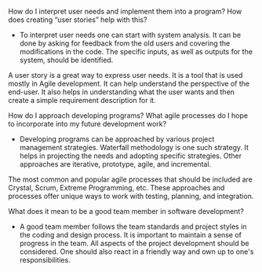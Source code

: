 How do I interpret user needs and implement them into a program? How does creating “user stories” help with this?
- To interpret user needs one can start with system analysis. It can be done by asking for feedback from the old users and covering the modifications in the code. The specific inputs, as well as outputs for the system, should be identified.

A user story is a great way to express user needs. It is a tool that is used mostly in Agile development. It can help understand the perspective of the end-user. It also helps in understanding what the user wants and then create a simple requirement description for it.

How do I approach developing programs? What agile processes do I hope to incorporate into my future development work?
- Developing programs can be approached by various project management strategies. Waterfall methodology is one such strategy. It helps in projecting the needs and adopting specific strategies. Other approaches are iterative, prototype, agile, and incremental.

The most common and popular agile processes that should be included are Crystal, Scrum, Extreme Programming, etc. These approaches and processes offer unique ways to work with testing, planning, and integration.

What does it mean to be a good team member in software development?
- A good team member follows the team standards and project styles in the coding and design process. It is important to maintain a sense of progress in the team. All aspects of the project development should be considered. One should also react in a friendly way and own up to one's responsibilities.
